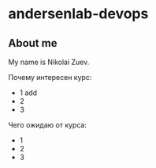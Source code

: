# andersenlab-devops

## About me
My name is Nikolai Zuev.


Почему интересен курс:

- 1 add
- 2
- 3

Чего ожидаю от курса:
- 1
- 2
- 3

